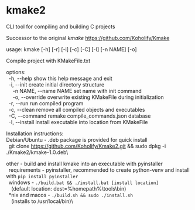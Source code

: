 # kmake2
CLI tool for compiling and building C projects

Successor to the original *kmake* https://github.com/Koholify/Kmake

usage: kmake [-h] [-r] [-i] [-c] [-C] [-I] [-n NAME] [-o]

Compile project with KMakeFile.txt

options:\
&ensp;-h, --help            show this help message and exit\
&ensp;-i, --init            create initial directory structure\
&emsp; -n NAME, --name NAME  set name with init command\
&emsp; -o, --override        overwrite existing KMakeFile during initialization\
&ensp;-r, --run             run compiled program\
&ensp;-c, --clean           remove all compiled objects and executables\
&ensp;-C, --command         remake compile_commands.json database\
&ensp;-I, --install         install executable into location from KMakeFile

Installation instructions:\
Debian/Ubuntu - .deb package is provided for quick install\
&ensp;git clone https://github.com/Koholify/Kmake2.git && sudo dpkg -i ./Kmake2/kmake-1.0.deb\

other - build and install kmake into an executable with pyinstaller\
&ensp;requirements - pyinstaller, recommended to create python-venv and install with `pip install pyinstaller`\
&ensp;windows - `./build.bat && ./install.bat [install location]`\
&ensp;&ensp;(default location: dest=%homepath%\tools\bin)\
&ensp;*nix and macos - `./build.sh && sudo ./install.sh`\
&ensp;&ensp;(installs to /usr/local/bin)\

